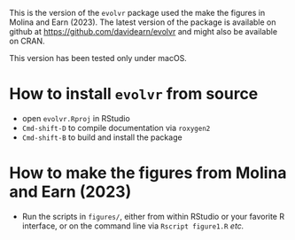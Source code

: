 
This is the version of the `evolvr` package used the make the figures
in Molina and Earn (2023).  The latest version of the package is
available on github at <https://github.com/davidearn/evolvr> and might
also be available on CRAN.

This version has been tested only under macOS.

# How to install `evolvr` from source

- open `evolvr.Rproj` in RStudio
- `Cmd-shift-D` to compile documentation via `roxygen2`
- `Cmd-shift-B` to build and install the package

# How to make the figures from Molina and Earn (2023)

- Run the scripts in `figures/`, either from within RStudio or your
  favorite R interface, or on the command line via `Rscript figure1.R`
  _etc._

